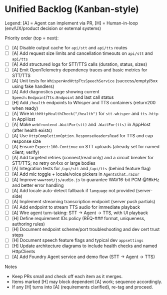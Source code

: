 # Unified Backlog (Kanban-style)

Legend: [A] = Agent can implement via PR, [H] = Human-in-loop (env/UX/product decision or external systems)

Priority order (top = next):

- [ ] [A] Disable output cache for `api/stt` and `api/tts` routes
- [ ] [A] Add request size limits and cancellation timeouts on `api/stt` and `api/tts`
- [ ] [A] Add structured logs for STT/TTS calls (duration, status, sizes)
- [ ] [A] Emit OpenTelemetry dependency traces and basic metrics for STT/TTS
- [ ] [A] Unit tests for `WhisperAndHttpTtsSpeechService` (success/empty/5xx using fake handlers)
- [ ] [A] Add diagnostics page showing current `Speech:Endpoint`/`Tts:Endpoint` and last call status
- [ ] [H] Add `/health` endpoints to Whisper and TTS containers (return200 when ready)
- [ ] [A] Wire `WithHttpHealthCheck("/health")` for `stt-whisper` and `tts-http` in AppHost
- [ ] [A] Make `webfrontend` `.WaitFor(stt)` and `.WaitFor(tts)` in AppHost (after health exists)
- [ ] [A] Use `HttpCompletionOption.ResponseHeadersRead` for TTS and cap response size
- [ ] [A] Ensure `Expect:100-Continue` on STT uploads (already set for named client; verify)
- [ ] [A] Add targeted retries (connect/read only) and a circuit breaker for STT/TTS; no retry on4xx or large bodies
- [ ] [A] Integration tests for `/api/stt` and `/api/tts` (behind feature flag)
- [ ] [A] Add mic toggle + locale/voice pickers in `AgentsChat.razor`
- [ ] [A] Improve `wwwroot/js/audio.js` to guarantee WAV16-bit PCM @16kHz and better error handling
- [ ] [A] Add locale auto-detect fallback if `language` not provided (server-side)
- [ ] [A] Implement streaming transcription endpoint (server push partials)
- [ ] [A] Add endpoint to stream TTS audio for immediate playback
- [ ] [A] Wire agent turn-taking: STT -> Agent -> TTS, with UI playback
- [ ] [H] Define requirement IDs policy (REQ-### format, uniqueness, authoring rules)
- [ ] [H] Document endpoint scheme/port troubleshooting and dev cert trust steps
- [ ] [H] Document speech feature flags and typical dev `appsettings`
- [ ] [H] Update architecture diagrams to include health checks and named HttpClients
- [ ] [A] Add Foundry Agent service and demo flow (STT -> Agent -> TTS)

Notes
- Keep PRs small and check off each item as it merges.
- Items marked [H] may block dependent [A] work; sequence accordingly.
- If any [H] turns into [A] (requirements clarified), re-tag and proceed.
